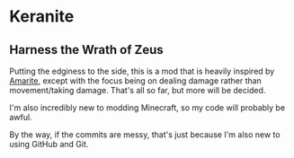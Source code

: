 # Keranite
## Harness the Wrath of Zeus

Putting the edginess to the side, this is a mod that is heavily inspired by [Amarite](https://modrinth.com/mod/amarite), except with the focus being on dealing damage rather than movement/taking damage.
That's all so far, but more will be decided.

I'm also incredibly new to modding Minecraft, so my code will probably be awful.

By the way, if the commits are messy, that's just because I'm also new to using GitHub and Git.
